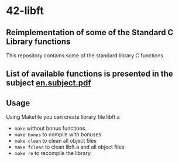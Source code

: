 # 42-libft
## Reimplementation of some of the Standard C Library functions

This repository contains some of the standard library C functions.
## List of available functions is presented in the subject [en.subject.pdf](https://github.com/lavrenovamaria/42-libft/files/7067065/en.subject.pdf)


## Usage
Using Makefile you can create library file libft.a
* `make` without bonus functions.
* `make bonus` to compile with bonuses.
* `make clean` to clean all object files
* `make fclean` to clean libft.a and all object files
* `make re` to recompile the library.
